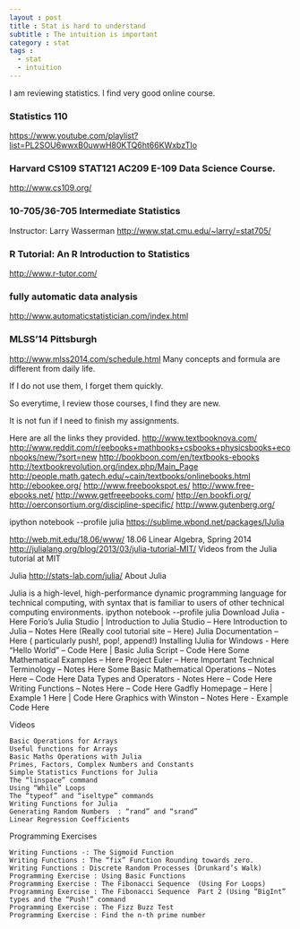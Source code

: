 ```yaml
---
layout : post
title : Stat is hard to understand
subtitle : The intuition is important
category : stat
tags :
  - stat
  - intuition
---
```


I am reviewing statistics.
I find very good online course.


### Statistics 110
https://www.youtube.com/playlist?list=PL2SOU6wwxB0uwwH80KTQ6ht66KWxbzTIo

### Harvard CS109 STAT121 AC209 E-109 Data Science Course.
http://www.cs109.org/

### 10-705/36-705 Intermediate Statistics
Instructor: Larry Wasserman
http://www.stat.cmu.edu/~larry/=stat705/


### R Tutorial: An R Introduction to Statistics
http://www.r-tutor.com/
  
### fully automatic data analysis
http://www.automaticstatistician.com/index.html

### MLSS’14 Pittsburgh

http://www.mlss2014.com/schedule.html
Many concepts and formula are different from daily life. 

If I do not use them, I forget them quickly.

So everytime, I review those courses, I find they are new.

It is not fun if I need to finish my assignments.


Here are all the links they provided. http://www.textbooknova.com/ http://www.reddit.com/r/eebooks+mathbooks+csbooks+physicsbooks+econbooks/new/?sort=new http://bookboon.com/en/textbooks-ebooks http://textbookrevolution.org/index.php/Main_Page http://people.math.gatech.edu/~cain/textbooks/onlinebooks.html http://ebookee.org/ http://www.freebookspot.es/ http://www.free-ebooks.net/ http://www.getfreeebooks.com/ http://en.bookfi.org/ http://oerconsortium.org/discipline-specific/ http://www.gutenberg.org/


ipython notebook --profile julia
https://sublime.wbond.net/packages/IJulia


http://web.mit.edu/18.06/www/
18.06 Linear Algebra, Spring 2014
http://julialang.org/blog/2013/03/julia-tutorial-MIT/
Videos from the Julia tutorial at MIT

Julia
http://stats-lab.com/julia/
About Julia

Julia is a high-level, high-performance dynamic programming language for technical computing, with syntax that is familiar to users of other technical computing environments.
ipython notebook --profile julia
    Download Julia  - Here
    Forio’s Julia Studio | Introduction to Julia Studio – Here
    Introduction to Julia – Notes Here (Really cool tutorial site – Here)
    Julia Documentation – Here ( particularly push!, pop!, append!)
    Installing IJulia for Windows - Here
    “Hello World” – Code Here   | Basic Julia Script –  Code Here
    Some Mathematical Examples – Here
    Project Euler – Here
    Important Technical Terminology – Notes Here
    Some Basic Mathematical Operations – Notes Here – Code Here
    Data Types and Operators  - Notes Here – Code Here
    Writing Functions – Notes Here – Code Here
    Gadfly Homepage – Here | Example 1 Here  | Code Here
    Graphics with Winston – Notes Here - Example Code Here

Videos

    Basic Operations for Arrays
    Useful functions for Arrays
    Basic Maths Operations with Julia
    Primes, Factors, Complex Numbers and Constants
    Simple Statistics Functions for Julia
    The “linspace” command
    Using “While” Loops
    The “typeof” and “iseltype” commands
    Writing Functions for Julia 
    Generating Random Numbers  : “rand” and “srand”
    Linear Regression Coefficients

Programming Exercises

    Writing Functions -: The Sigmoid Function
    Writing Functions : The “fix” Function Rounding towards zero.
    Writing Functions : Discrete Random Processes (Drunkard’s Walk)
    Programming Exercise : Using Basic Functions
    Programming Exercise : The Fibonacci Sequence  (Using For Loops)
    Programming Exercise : The Fibonacci Sequence  Part 2 (Using “BigInt” types and the “Push!” command
    Programming Exercise : The Fizz Buzz Test
    Programming Exercise : Find the n-th prime number



